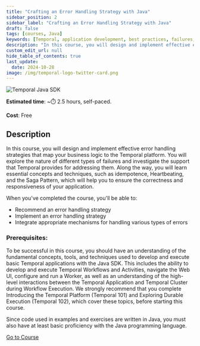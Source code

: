 ```yaml
---
title: "Crafting an Error Handling Strategy with Java"
sidebar_position: 2
sidebar_label: "Crafting an Error Handling Strategy with Java"
draft: false
tags: [courses, Java]
keywords: [Temporal, application development, best practices, failures, errors, timeouts, retry policies, heartbeats, saga pattern, non-retryable errors, idempotence]
description: "In this course, you will design and implement effective error handling strategies that map your business logic to the Temporal platform. You will explore the nature of different types of failures and investigate the support that Temporal provides for addressing them. Along the way, you will encounter essential concepts and techniques, such as idempotence, Heartbeating, and the Saga Pattern, which will help you to ensure the correctness and responsiveness of your application."
custom_edit_url: null
hide_table_of_contents: true
last_update:
  date: 2024-10-28
image: /img/temporal-logo-twitter-card.png
---
```


<!-- Generated Oct 28 2024 -->
<!-- DO NOT edit this file directly. -->

![Temporal Java SDK](/img/sdk_banners/banner_java.png)

**Estimated time**: ~⏱️ 2.5 hours, self-paced.

**Cost**: Free

## Description

In this course, you will design and implement effective error handling strategies that map your business logic to the Temporal platform. You will explore the nature of different types of failures and investigate the support that Temporal provides for addressing them. Along the way, you will learn essential concepts and techniques, such as idempotence, Heartbeating, and the Saga Pattern, which will help you to ensure the correctness and responsiveness of your application.

When you've completed the course, you'll be able to:
- Recommend an error handling strategy
- Implement an error handling strategy
- Integrate appropriate mechanisms for handling various types of errors

### Prerequisites:

To be successful in this course, you should have an understanding of the fundamental concepts, tools, and techniques used to develop and execute basic Temporal applications with the Java SDK. This includes the ability to develop and execute Temporal Workflows and Activities, navigate the Web UI, configure and run a Worker, as well as an understanding of the high-level interactions between the Temporal Application and Temporal Cluster during Workflow Execution. We strongly recommend that you complete Introducing the Temporal Platform (Temporal 101) and Exploring Durable Execution (Temporal 102), which cover these topics, before starting this course.

Since code used in examples and exercises are written in Java, you must also have at least basic proficiency with the Java programming language.

 <a className="button button--primary" href="https://temporal.talentlms.com/catalog/info/id:243">Go to Course</a> 